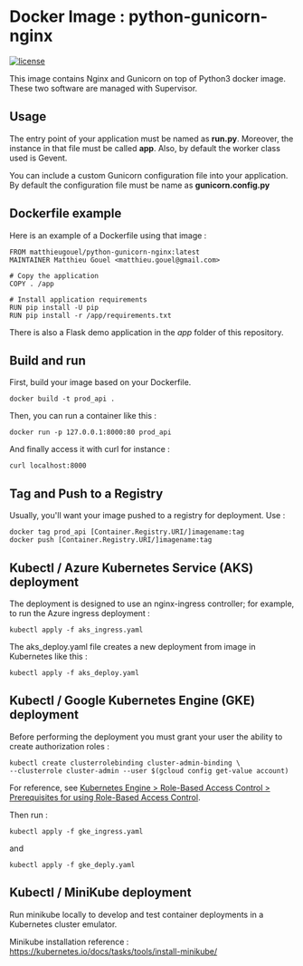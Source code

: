 # Docker Image : python-gunicorn-nginx

[![license](https://img.shields.io/github/license/matthieugouel/docker-python-gunicorn-nginx.svg)](https://github.com/matthieugouel/docker-python-gunicorn-nginx/blob/master/LICENSE)


This image contains Nginx and Gunicorn on top of Python3 docker image.
These two software are managed with Supervisor.

## Usage

The entry point of your application must be named as **run.py**. Moreover, the instance in that file must be called **app**.
Also, by default the worker class used is Gevent.

You can include a custom Gunicorn configuration file into your application. By default the configuration file must be name as **gunicorn.config.py**

## Dockerfile example

Here is an example of a Dockerfile using that image :

```
FROM matthieugouel/python-gunicorn-nginx:latest
MAINTAINER Matthieu Gouel <matthieu.gouel@gmail.com>

# Copy the application
COPY . /app

# Install application requirements
RUN pip install -U pip
RUN pip install -r /app/requirements.txt
```

There is also a Flask demo application in the *app* folder of this repository.

## Build and run

First, build your image based on your Dockerfile.

```
docker build -t prod_api .
```

Then, you can run a container like this :

```
docker run -p 127.0.0.1:8000:80 prod_api
```

And finally access it with curl for instance :

```
curl localhost:8000
```
## Tag and Push to a Registry

Usually, you'll want your image pushed to a registry for deployment. Use :

```docker login [Container.Registry.URI]
docker tag prod_api [Container.Registry.URI/]imagename:tag
docker push [Container.Registry.URI/]imagename:tag
```

## Kubectl / Azure Kubernetes Service (AKS) deployment

The deployment is designed to use an nginx-ingress controller; for example, to run the Azure ingress deployment :
```
kubectl apply -f aks_ingress.yaml
```

The aks_deploy.yaml file creates a new deployment from image in Kubernetes like this :

```
kubectl apply -f aks_deploy.yaml
```
## Kubectl / Google Kubernetes Engine (GKE) deployment

Before performing the deployment you must grant your user the ability to create authorization roles :
```
kubectl create clusterrolebinding cluster-admin-binding \
--clusterrole cluster-admin --user $(gcloud config get-value account)
```
For reference, see [Kubernetes Engine > Role-Based Access Control > Prerequisites for using Role-Based Access Control](https://cloud.google.com/kubernetes-engine/docs/how-to/role-based-access-control#prerequisites_for_using_role-based_access_control).

Then run :

```
kubectl apply -f gke_ingress.yaml
```
and
```
kubectl apply -f gke_deply.yaml
```

## Kubectl / MiniKube deployment

Run minikube locally to develop and test container deployments in a Kubernetes cluster emulator.

Minikube installation reference : https://kubernetes.io/docs/tasks/tools/install-minikube/


